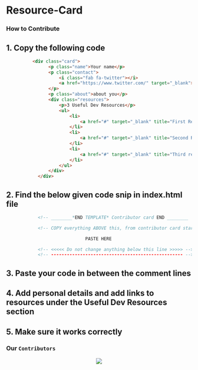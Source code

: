 # Resource-Card


### How to Contribute 

## 1. Copy the following code
```html
          <div class="card">
                <p class="name">Your name</p>
                <p class="contact">
                    <i class="fab fa-twitter"></i>
                    <a href="https://www.twitter.com/" target="_blank">Your handle</a>
                </p>
                <p class="about">about you</p>
                <div class="resources">
                    <p>3 Useful Dev Resources</p>
                    <ul>
                        <li>
                            <a href="#" target="_blank" title="First Resource">Resource 1</a>
                        </li>
                        <li>
                            <a href="#" target="_blank" title="Second Resource">Resource 2</a>
                        </li>
                        <li>
                            <a href="#" target="_blank" title="Third resource">Resource 3</a>
                        </li>
                    </ul>
                </div>
            </div>
```
## 2. Find the below given code snip in index.html file
```html
            <!-- ________*END TEMPLATE* Contributor card END ________  -->

            <!-- COPY everything ABOVE this, from contributor card start to end along with the "START" and "END" comment lines -->

                              PASTE HERE 

            <!-- <<<<< Do not change anything below this line >>>>> -->
            <!-- -------------------------------------------------- -->
```
## 3. Paste your code in between the comment lines
## 4. Add personal details and add links to resources under the Useful Dev Resources section 
## 5. Make sure it works correctly
### Our `Contributors`

<div align="center">

<a href = "https://github.com/Bauddhik-Geeks/Resource-Card/graphs/contributors">
  <img src = "https://contrib.rocks/image?repo=Bauddhik-Geeks/Resource-Card"/>
</a>

